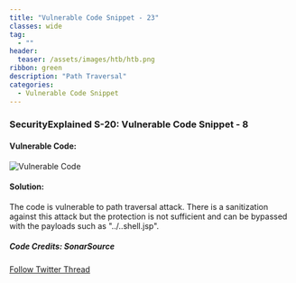 ```yaml
---
title: "Vulnerable Code Snippet - 23"
classes: wide
tag: 
  - ""
header:
  teaser: /assets/images/htb/htb.png
ribbon: green
description: "Path Traversal"
categories:
  - Vulnerable Code Snippet
---
```

### SecurityExplained S-20: Vulnerable Code Snippet - 8

#### Vulnerable Code:

![Vulnerable Code](https://github.com/harsh-bothra/SecurityExplained/blob/main/media/code-8.jpg)

#### Solution:

The code is vulnerable to path traversal attack. There is a sanitization against this attack but the protection is not sufficient and can be bypassed with the payloads such as ".\./.\.shell.jsp".

##### Code Credits: SonarSource

[Follow Twitter Thread](https://twitter.com/harshbothra_/status/1484208541707927554?s=20&t=DGEwqEwXwFbWH0VXkOKVsQ)
